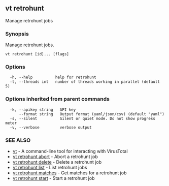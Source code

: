 ## vt retrohunt

Manage retrohunt jobs

### Synopsis

Manage retrohunt jobs.

```
vt retrohunt [id]... [flags]
```

### Options

```
  -h, --help          help for retrohunt
  -t, --threads int   number of threads working in parallel (default 5)
```

### Options inherited from parent commands

```
  -k, --apikey string   API key
      --format string   Output format (yaml/json/csv) (default "yaml")
  -s, --silent          Silent or quiet mode. Do not show progress meter
  -v, --verbose         verbose output
```

### SEE ALSO

* [vt](vt.md)	 - A command-line tool for interacting with VirusTotal
* [vt retrohunt abort](vt_retrohunt_abort.md)	 - Abort a retrohunt job
* [vt retrohunt delete](vt_retrohunt_delete.md)	 - Delete a retrohunt job
* [vt retrohunt list](vt_retrohunt_list.md)	 - List retrohunt jobs
* [vt retrohunt matches](vt_retrohunt_matches.md)	 - Get matches for a retrohunt job
* [vt retrohunt start](vt_retrohunt_start.md)	 - Start a retrohunt job

